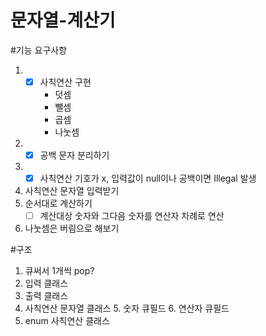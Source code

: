 # 문자열-계산기

#기능 요구사항
1. -[x] 사칙연산 구현
      - 덧셈
     - 뺄셈
     - 곱셈
     - 나눗셈
2. -[x] 공백 문자 분리하기
3. -[x] 사칙연산 기호가 x, 입력값이 null이나 공백이면 Illegal 발생
4. 사칙연산 문자열 입력받기
5. 순서대로 계산하기
   -[ ] 계산대상 숫자와 그다음 숫자를 연산자 차례로 연산
6. 나눗셈은 버림으로 해보기

#구조
1. 큐써서 1개씩 pop?
2. 입력 클래스
3. 출력 클래스
4. 사칙연산 문자열 클래스
   5. 숫자 큐필드
   6. 연산자 큐필드
5. enum 사칙연산 클래스




